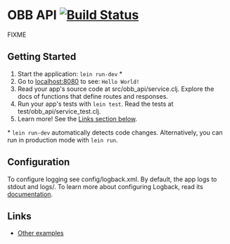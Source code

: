 # OBB API [![Build Status](https://travis-ci.org/orionsbelt-battlegrounds/obb-api.svg)](https://travis-ci.org/orionsbelt-battlegrounds/obb-api)

FIXME

## Getting Started

1. Start the application: `lein run-dev` \*
2. Go to [localhost:8080](http://localhost:8080/) to see: `Hello World!`
3. Read your app's source code at src/obb_api/service.clj. Explore the docs of functions
   that define routes and responses.
4. Run your app's tests with `lein test`. Read the tests at test/obb_api/service_test.clj.
5. Learn more! See the [Links section below](#links).

\* `lein run-dev` automatically detects code changes. Alternatively, you can run in production mode
with `lein run`.

## Configuration

To configure logging see config/logback.xml. By default, the app logs to stdout and logs/.
To learn more about configuring Logback, read its [documentation](http://logback.qos.ch/documentation.html).

## Links
* [Other examples](https://github.com/pedestal/samples)


